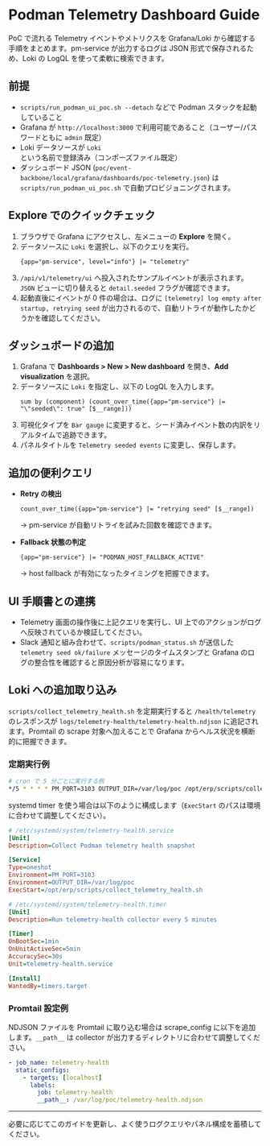 # Podman Telemetry Dashboard Guide

PoC で流れる Telemetry イベントやメトリクスを Grafana/Loki から確認する手順をまとめます。pm-service が出力するログは JSON 形式で保存されるため、Loki の LogQL を使って柔軟に検索できます。

## 前提
- `scripts/run_podman_ui_poc.sh --detach` などで Podman スタックを起動していること
- Grafana が `http://localhost:3000` で利用可能であること（ユーザー/パスワードともに `admin` 既定）
- Loki データソースが `Loki` という名前で登録済み（コンポーズファイル既定）
- ダッシュボード JSON (`poc/event-backbone/local/grafana/dashboards/poc-telemetry.json`) は `scripts/run_podman_ui_poc.sh` で自動プロビジョニングされます。

## Explore でのクイックチェック
1. ブラウザで Grafana にアクセスし、左メニューの **Explore** を開く。
2. データソースに `Loki` を選択し、以下のクエリを実行。
   ```logql
   {app="pm-service", level="info"} |= "telemetry"
   ```
3. `/api/v1/telemetry/ui` へ投入されたサンプルイベントが表示されます。`JSON` ビューに切り替えると `detail.seeded` フラグが確認できます。
4. 起動直後にイベントが 0 件の場合は、ログに `[telemetry] log empty after startup, retrying seed` が出力されるので、自動リトライが動作したかどうかを確認してください。

## ダッシュボードの追加
1. Grafana で **Dashboards > New > New dashboard** を開き、**Add visualization** を選択。
2. データソースに `Loki` を指定し、以下の LogQL を入力します。
   ```logql
   sum by (component) (count_over_time({app="pm-service"} |= "\"seeded\": true" [$__range]))
   ```
3. 可視化タイプを `Bar gauge` に変更すると、シード済みイベント数の内訳をリアルタイムで追跡できます。
4. パネルタイトルを `Telemetry seeded events` に変更し、保存します。

## 追加の便利クエリ
- **Retry の検出**
  ```logql
  count_over_time({app="pm-service"} |= "retrying seed" [$__range])
  ```
  → pm-service が自動リトライを試みた回数を確認できます。

- **Fallback 状態の判定**
  ```logql
  {app="pm-service"} |= "PODMAN_HOST_FALLBACK_ACTIVE"
  ```
  → host fallback が有効になったタイミングを把握できます。

## UI 手順書との連携
- Telemetry 画面の操作後に上記クエリを実行し、UI 上でのアクションがログへ反映されているか検証してください。
- Slack 通知と組み合わせて、`scripts/podman_status.sh` が送信した `telemetry seed ok/failure` メッセージのタイムスタンプと Grafana のログの整合性を確認すると原因分析が容易になります。

## Loki への追加取り込み

`scripts/collect_telemetry_health.sh` を定期実行すると `/health/telemetry` のレスポンスが `logs/telemetry-health/telemetry-health.ndjson` に追記されます。Promtail の scrape 対象へ加えることで Grafana からヘルス状況を横断的に把握できます。

### 定期実行例

```bash
# cron で 5 分ごとに実行する例
*/5 * * * * PM_PORT=3103 OUTPUT_DIR=/var/log/poc /opt/erp/scripts/collect_telemetry_health.sh
```

systemd timer を使う場合は以下のように構成します（`ExecStart` のパスは環境に合わせて調整してください）。

```ini
# /etc/systemd/system/telemetry-health.service
[Unit]
Description=Collect Podman telemetry health snapshot

[Service]
Type=oneshot
Environment=PM_PORT=3103
Environment=OUTPUT_DIR=/var/log/poc
ExecStart=/opt/erp/scripts/collect_telemetry_health.sh

# /etc/systemd/system/telemetry-health.timer
[Unit]
Description=Run telemetry-health collector every 5 minutes

[Timer]
OnBootSec=1min
OnUnitActiveSec=5min
AccuracySec=30s
Unit=telemetry-health.service

[Install]
WantedBy=timers.target
```

### Promtail 設定例

NDJSON ファイルを Promtail に取り込む場合は scrape_config に以下を追加します。`__path__` は collector が出力するディレクトリに合わせて調整してください。

```yaml
- job_name: telemetry-health
  static_configs:
    - targets: [localhost]
      labels:
        job: telemetry-health
        __path__: /var/log/poc/telemetry-health.ndjson
```

---
必要に応じてこのガイドを更新し、よく使うログクエリやパネル構成を蓄積してください。
